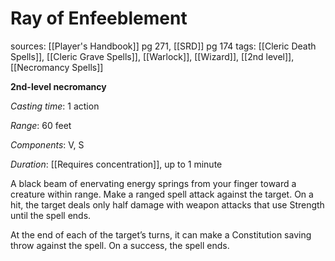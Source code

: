 # Ray of Enfeeblement
sources: [[Player's Handbook]] pg 271, [[SRD]] pg 174
tags: [[Cleric Death Spells]], [[Cleric Grave Spells]], [[Warlock]], [[Wizard]], [[2nd level]], [[Necromancy Spells]]

**2nd-level necromancy**

*Casting time*: 1 action

*Range*: 60 feet

*Components*: V, S

*Duration*: [[Requires concentration]], up to 1 minute

A black beam of enervating energy springs from your finger toward a creature within range. Make a ranged spell attack against the target. On a hit, the target deals only half damage with weapon attacks that use Strength until the spell ends.

At the end of each of the target’s turns, it can make a Constitution saving throw against the spell. On a success, the spell ends.
